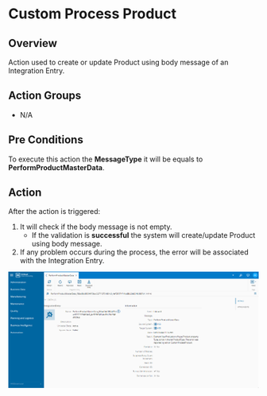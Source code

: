 # Custom Process Product

## Overview

Action used to create or update Product using body message of an Integration Entry.

## Action Groups

* N/A

## Pre Conditions

To execute this action the **MessageType** it will be equals to **PerformProductMasterData**.

## Action

After the action is triggered:

1. It will check if the body message is not empty.
    * If the validation is **successful** the system will create/update Product using body message.
2. If any problem occurs during the process, the error will be associated with the Integration Entry.

![IECreateProductError](images/IECreateProductError.png)